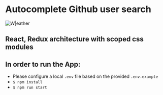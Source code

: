 # Autocomplete Github user search
![W|eather](https://www.laurencegellert.com/content/uploads/2015/01/github.png)

## React, Redux architecture with scoped css modules

## In order to run the App:

- Please configure a local `.env` file based on the provided `.env.example`
- ```$ npm install ```
- ```$ npm run start ```
